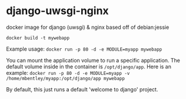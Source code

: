 django-uwsgi-nginx
==================

docker image for django (uwsgi) & nginx
based off of debian:jessie

`docker build -t mywebapp`

Example usage:
`docker run -p 80 -d -e MODULE=myapp mywebapp`

You can mount the application volume to run a specific application.  The default volume inside in the container is `/opt/django/app`.  Here is an example:
`docker run -p 80 -d -e MODULE=myapp -v /home/mbentley/myapp:/opt/django/app mywebapp`

By default, this just runs a default 'welcome to django' project.
